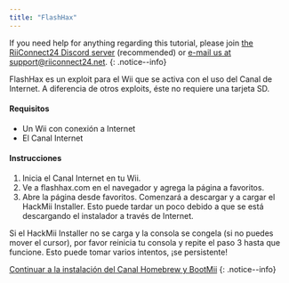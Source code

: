 ```yaml
---
title: "FlashHax"
---
```


If you need help for anything regarding this tutorial, please join [the RiiConnect24 Discord server](https://discord.gg/rc24) (recommended) or [e-mail us at support@riiconnect24.net](mailto:support@riiconnect24.net).
{: .notice--info}

FlashHax es un exploit para el Wii que se activa con el uso del Canal de Internet. A diferencia de otros exploits, éste no requiere una tarjeta SD.

#### Requisitos

- Un Wii con conexión a Internet
- El Canal Internet

#### Instrucciones

1. Inicia el Canal Internet en tu Wii.
2. Ve a flashhax.com en el navegador y agrega la página a favoritos.
3. Abre la página desde favoritos. Comenzará a descargar y a cargar el HackMii Installer. Esto puede tardar un poco debido a que se está descargando el instalador a través de Internet.

Si el HackMii Installer no se carga y la consola se congela (si no puedes mover el cursor), por favor reinicia tu consola y repite el paso 3 hasta que funcione. Esto puede tomar varios intentos, ¡se persistente!

[Continuar a la instalación del Canal Homebrew y BootMii](hbc)
{: .notice--info}
